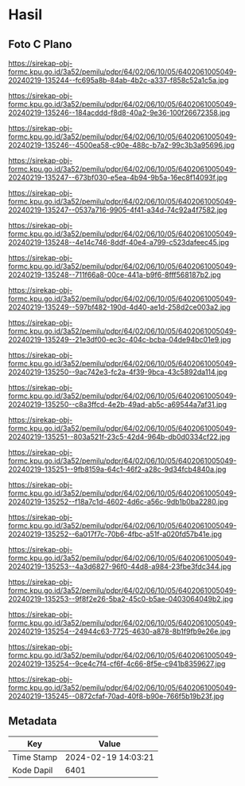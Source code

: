 # Hasil

## Foto C Plano

https://sirekap-obj-formc.kpu.go.id/3a52/pemilu/pdpr/64/02/06/10/05/6402061005049-20240219-135244--fc695a8b-84ab-4b2c-a337-f858c52a1c5a.jpg

https://sirekap-obj-formc.kpu.go.id/3a52/pemilu/pdpr/64/02/06/10/05/6402061005049-20240219-135246--184acddd-f8d8-40a2-9e36-100f26672358.jpg

https://sirekap-obj-formc.kpu.go.id/3a52/pemilu/pdpr/64/02/06/10/05/6402061005049-20240219-135246--4500ea58-c90e-488c-b7a2-99c3b3a95696.jpg

https://sirekap-obj-formc.kpu.go.id/3a52/pemilu/pdpr/64/02/06/10/05/6402061005049-20240219-135247--673bf030-e5ea-4b94-9b5a-16ec8f14093f.jpg

https://sirekap-obj-formc.kpu.go.id/3a52/pemilu/pdpr/64/02/06/10/05/6402061005049-20240219-135247--0537a716-9905-4f41-a34d-74c92a4f7582.jpg

https://sirekap-obj-formc.kpu.go.id/3a52/pemilu/pdpr/64/02/06/10/05/6402061005049-20240219-135248--4e14c746-8ddf-40e4-a799-c523dafeec45.jpg

https://sirekap-obj-formc.kpu.go.id/3a52/pemilu/pdpr/64/02/06/10/05/6402061005049-20240219-135248--711f66a8-00ce-441a-b9f6-8fff568187b2.jpg

https://sirekap-obj-formc.kpu.go.id/3a52/pemilu/pdpr/64/02/06/10/05/6402061005049-20240219-135249--597bf482-190d-4d40-ae1d-258d2ce003a2.jpg

https://sirekap-obj-formc.kpu.go.id/3a52/pemilu/pdpr/64/02/06/10/05/6402061005049-20240219-135249--21e3df00-ec3c-404c-bcba-04de94bc01e9.jpg

https://sirekap-obj-formc.kpu.go.id/3a52/pemilu/pdpr/64/02/06/10/05/6402061005049-20240219-135250--9ac742e3-fc2a-4f39-9bca-43c5892da114.jpg

https://sirekap-obj-formc.kpu.go.id/3a52/pemilu/pdpr/64/02/06/10/05/6402061005049-20240219-135250--c8a3ffcd-4e2b-49ad-ab5c-a69544a7af31.jpg

https://sirekap-obj-formc.kpu.go.id/3a52/pemilu/pdpr/64/02/06/10/05/6402061005049-20240219-135251--803a521f-23c5-42d4-964b-db0d0334cf22.jpg

https://sirekap-obj-formc.kpu.go.id/3a52/pemilu/pdpr/64/02/06/10/05/6402061005049-20240219-135251--9fb8159a-64c1-46f2-a28c-9d34fcb4840a.jpg

https://sirekap-obj-formc.kpu.go.id/3a52/pemilu/pdpr/64/02/06/10/05/6402061005049-20240219-135252--f18a7c1d-4602-4d6c-a56c-9db1b0ba2280.jpg

https://sirekap-obj-formc.kpu.go.id/3a52/pemilu/pdpr/64/02/06/10/05/6402061005049-20240219-135252--6a017f7c-70b6-4fbc-a51f-a020fd57b41e.jpg

https://sirekap-obj-formc.kpu.go.id/3a52/pemilu/pdpr/64/02/06/10/05/6402061005049-20240219-135253--4a3d6827-96f0-44d8-a984-23fbe3fdc344.jpg

https://sirekap-obj-formc.kpu.go.id/3a52/pemilu/pdpr/64/02/06/10/05/6402061005049-20240219-135253--9f8f2e26-5ba2-45c0-b5ae-0403064049b2.jpg

https://sirekap-obj-formc.kpu.go.id/3a52/pemilu/pdpr/64/02/06/10/05/6402061005049-20240219-135254--24944c63-7725-4630-a878-8b1f9fb9e26e.jpg

https://sirekap-obj-formc.kpu.go.id/3a52/pemilu/pdpr/64/02/06/10/05/6402061005049-20240219-135254--9ce4c7f4-cf6f-4c66-8f5e-c941b8359627.jpg

https://sirekap-obj-formc.kpu.go.id/3a52/pemilu/pdpr/64/02/06/10/05/6402061005049-20240219-135245--0872cfaf-70ad-40f8-b90e-766f5b19b23f.jpg


## Metadata

| Key        | Value               |
| ---------- | ------------------- |
| Time Stamp | 2024-02-19 14:03:21 |
| Kode Dapil | 6401                |



